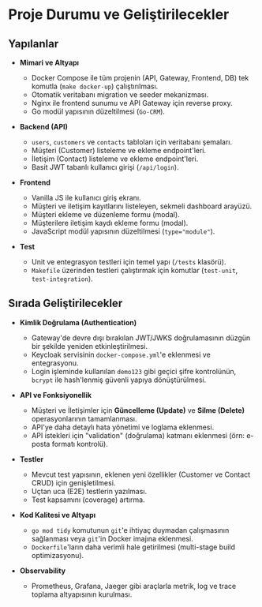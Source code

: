 # Proje Durumu ve Geliştirilecekler

## Yapılanlar

- **Mimari ve Altyapı**
  - Docker Compose ile tüm projenin (API, Gateway, Frontend, DB) tek komutla (`make docker-up`) çalıştırılması.
  - Otomatik veritabanı migration ve seeder mekanizması.
  - Nginx ile frontend sunumu ve API Gateway için reverse proxy.
  - Go modül yapısının düzeltilmesi (`Go-CRM`).

- **Backend (API)**
  - `users`, `customers` ve `contacts` tabloları için veritabanı şemaları.
  - Müşteri (Customer) listeleme ve ekleme endpoint'leri.
  - İletişim (Contact) listeleme ve ekleme endpoint'leri.
  - Basit JWT tabanlı kullanıcı girişi (`/api/login`).

- **Frontend**
  - Vanilla JS ile kullanıcı giriş ekranı.
  - Müşteri ve iletişim kayıtlarını listeleyen, sekmeli dashboard arayüzü.
  - Müşteri ekleme ve düzenleme formu (modal).
  - Müşterilere iletişim kaydı ekleme formu (modal).
  - JavaScript modül yapısının düzeltilmesi (`type="module"`).
  
- **Test**
  - Unit ve entegrasyon testleri için temel yapı (`/tests` klasörü).
  - `Makefile` üzerinden testleri çalıştırmak için komutlar (`test-unit`, `test-integration`).

## Sırada Geliştirilecekler

- **Kimlik Doğrulama (Authentication)**
  - Gateway'de devre dışı bırakılan JWT/JWKS doğrulamasının düzgün bir şekilde yeniden etkinleştirilmesi.
  - Keycloak servisinin `docker-compose.yml`'e eklenmesi ve entegrasyonu.
  - Login işleminde kullanılan `demo123` gibi geçici şifre kontrolünün, `bcrypt` ile hash'lenmiş güvenli yapıya dönüştürülmesi.

- **API ve Fonksiyonellik**
  - Müşteri ve İletişimler için **Güncelleme (Update)** ve **Silme (Delete)** operasyonlarının tamamlanması.
  - API'ye daha detaylı hata yönetimi ve loglama eklenmesi.
  - API istekleri için "validation" (doğrulama) katmanı eklenmesi (örn: e-posta formatı kontrolü).

- **Testler**
  - Mevcut test yapısının, eklenen yeni özellikler (Customer ve Contact CRUD) için genişletilmesi.
  - Uçtan uca (E2E) testlerin yazılması.
  - Test kapsamını (coverage) artırma.

- **Kod Kalitesi ve Altyapı**
  - `go mod tidy` komutunun `git`'e ihtiyaç duymadan çalışmasının sağlanması veya `git`'in Docker imajına eklenmesi.
  - `Dockerfile`'ların daha verimli hale getirilmesi (multi-stage build optimizasyonu).

- **Observability**
  - Prometheus, Grafana, Jaeger gibi araçlarla metrik, log ve trace toplama altyapısının kurulması. 